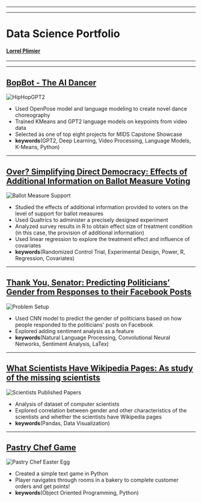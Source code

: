 *****
*****

# Data Science Portfolio

#### [Lorrel Plimier](https://www.linkedin.com/in/lorrel-plimier-b117284a/)

*****
*****

## [BopBot - The AI Dancer](https://github.com/lplimier/Data_Science_Portfolio/tree/master/Bop_Bot)

![HipHopGPT2](https://github.com/lplimier/Data_Science_Portfolio/blob/master/Images/hiphip-gpt2.gif)

- Used OpenPose model and language modeling to create novel dance choreography
- Trained KMeans and GPT2 language models on keypoints from video data
- Selected as one of top eight projects for MIDS Capstone Showcase
- **keywords**(GPT2, Deep Learning, Video Processing, Language Models, K-Means, Python)

*****

## [Over? Simplifying Direct Democracy: Effects of Additional Information on Ballot Measure Voting](https://github.com/lplimier/Data_Science_Portfolio/tree/master/Direct_Democracy)

![Ballot Measure Support](https://github.com/lplimier/Data_Science_Portfolio/blob/master/Images/DistributionOfSupport.png)

- Studied the effects of additional information provided to voters on the level of support for ballot measures
- Used Qualtrics to administer a precisely designed experiment
- Analyzed survey results in R to obtain effect size of treatment condition (in this case, the provision of additional information)
- Used linear regression to explore the treatment effect and influence of covariates
- **keywords**(Randomized Control Trial, Experimental Design, Power, R, Regression, Covariates)

*****

## [Thank You, Senator: Predicting Politicians’ Gender from Responses to their Facebook Posts](https://github.com/lplimier/Data_Science_Portfolio/tree/master/Thank_You_Senator)

![Problem Setup](https://github.com/lplimier/Data_Science_Portfolio/blob/master/Images/Figure1.png)

- Used CNN model to predict the gender of politicians based on how people responded to the politicians' posts on Facebook
- Explored adding sentiment analysis as a feature
- **keywords**(Natural Language Processing, Convolutional Neural Networks, Sentiment Analysis, LaTex)

*****

## [What Scientists Have Wikipedia Pages: As study of the missing scientists](https://github.com/lplimier/Data_Science_Portfolio/tree/master/Wiki_Gender)

![Scientists Published Papers](https://github.com/lplimier/Data_Science_Portfolio/blob/master/Images/published_continent_gender.png)

- Analysis of dataset of computer scientists
- Explored correlation between gender and other characteristics of the scientists and whether the scientists have Wikipedia pages
- **keywords**(Pandas, Data Visualization)

*****

## [Pastry Chef Game](https://github.com/lplimier/Data_Science_Portfolio/tree/master/Pastry_Chef_Game)

![Pastry Chef Easter Egg](https://github.com/lplimier/Data_Science_Portfolio/blob/master/Images/EasterEgg.gif)

- Created a simple text game in Python
- Player navigates through rooms in a bakery to complete customer orders and get points!
- **keywords**(Object Oriented Programming, Python)
